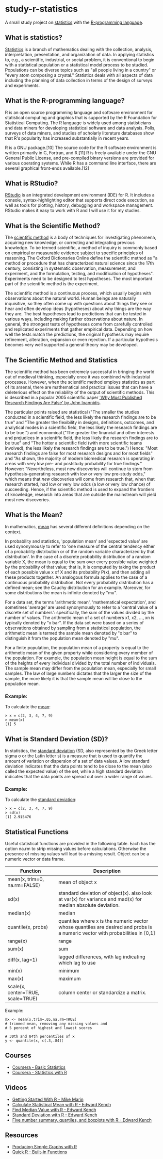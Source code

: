 # study-r-statistics
A small study project on [statistics](https://en.wikipedia.org/wiki/Statistics) with the [R-programming language](https://www.r-project.org/).

## What is statistics?
[Statistics](https://en.wikipedia.org/wiki/Statistics) is a branch of mathematics dealing with the collection, analysis, interpretation, presentation, and organization of data. In applying statistics to, e.g., a scientific, industrial, or social problem, it is conventional to begin with a statistical population or a statistical model process to be studied. Populations can be diverse topics such as "all people living in a country" or "every atom composing a crystal." Statistics deals with all aspects of data including the planning of data collection in terms of the design of surveys and experiments.

## What is the R-programming language?
R is an open source programming language and software environment for statistical computing and graphics that is supported by the R Foundation for Statistical Computing. The R language is widely used among statisticians and data miners for developing statistical software and data analysis. Polls, surveys of data miners, and studies of scholarly literature databases show that R's popularity has increased substantially in recent years.

R is a GNU package.[10] The source code for the R software environment is written primarily in C, Fortran, and R.[11] R is freely available under the GNU General Public License, and pre-compiled binary versions are provided for various operating systems. While R has a command line interface, there are several graphical front-ends available.[12]

## What is RStudio?
[RStudio](https://www.rstudio.com/products/rstudio/) is an integrated development environment (IDE) for R. It includes a console, syntax-highlighting editor that supports direct code execution, as well as tools for plotting, history, debugging and workspace management. RStudio makes it easy to work with R and I will use it for my studies.

## What is the Scientific Method?
The [scientific method](https://en.wikipedia.org/wiki/Scientific_method) is a body of techniques for investigating phenomena, acquiring new knowledge, or correcting and integrating previous knowledge. To be termed scientific, a method of inquiry is commonly based on empirical or measurable evidence subject to specific principles of reasoning. The Oxford Dictionaries Online define the scientific method as "a method or procedure that has characterized natural science since the 17th century, consisting in systematic observation, measurement, and experiment, and the formulation, testing, and modification of hypotheses". Experiments need to be designed to test hypotheses. The most important part of the scientific method is the experiment.

The scientific method is a continuous process, which usually begins with observations about the natural world. Human beings are naturally inquisitive, so they often come up with questions about things they see or hear and often develop ideas (hypotheses) about why things are the way they are. The best hypotheses lead to predictions that can be tested in various ways, including making further observations about nature. In general, the strongest tests of hypotheses come from carefully controlled and replicated experiments that gather empirical data. Depending on how well the tests match the predictions, the original hypothesis may require refinement, alteration, expansion or even rejection. If a particular hypothesis becomes very well supported a general theory may be developed.

## The Scientific Method and Statistics
The scientific method has been extremely successful in bringing the world out of medieval thinking, especially once it was combined with industrial processes. However, when the scientific method employs statistics as part of its arsenal, there are mathematical and practical issues that can have a deleterious effect on the reliability of the output of scientific methods. This is described in a popular 2005 scientific paper ['Why Most Published Research Findings Are False' by John Ioannidis](https://www.ncbi.nlm.nih.gov/pmc/articles/PMC1182327/).

The particular points raised are statistical ("The smaller the studies conducted in a scientific field, the less likely the research findings are to be true" and "The greater the flexibility in designs, definitions, outcomes, and analytical modes in a scientific field, the less likely the research findings are to be true.") and economical ("The greater the financial and other interests and prejudices in a scientific field, the less likely the research findings are to be true" and "The hotter a scientific field (with more scientific teams involved), the less likely the research findings are to be true.") Hence: "Most research findings are false for most research designs and for most fields" and "As shown, the majority of modern biomedical research is operating in areas with very low pre- and poststudy probability for true findings." However: "Nevertheless, most new discoveries will continue to stem from hypothesis-generating research with low or very low pre-study odds," which means that *new* discoveries will come from research that, when that research started, had low or very low odds (a low or very low chance) of succeeding. Hence, if the scientific method is used to expand the frontiers of knowledge, research into areas that are outside the mainstream will yield most new discoveries.

## What is the Mean?
In mathematics, [mean](https://en.wikipedia.org/wiki/Mean) has several different definitions depending on the context.

In probability and statistics, 'population mean' and 'expected value' are used synonymously to refer to 'one measure of the central tendency either of a probability distribution or of the random variable characterized by that distribution'. In the case of a discrete probability distribution of a random variable X, the mean is equal to the sum over every possible value weighted by the probability of that value; that is, it is computed by taking the product of each possible value x of X and its probability P(x), and then adding all these products together. An analogous formula applies to the case of a continuous probability distribution. Not every probability distribution has a defined mean; see the Cauchy distribution for an example. Moreover, for some distributions the mean is infinite denoted by "mu".

For a data set, the terms 'arithmetic mean', 'mathematical expectation', and sometimes 'average' are used synonymously to refer to a 'central value of a discrete set of numbers': specifically, the sum of the values divided by the number of values. The arithmetic mean of a set of numbers x1, x2, ..., xn is typically denoted by "x bar". If the data set were based on a series of observations obtained by sampling from a statistical population, the arithmetic mean is termed the sample mean denoted by "x bar" to distinguish it from the population mean denoted by "mu".

For a finite population, the population mean of a property is equal to the arithmetic mean of the given property while considering every member of the population. For example, the population mean height is equal to the sum of the heights of every individual divided by the total number of individuals. The sample mean may differ from the population mean, especially for small samples. The law of large numbers dictates that the larger the size of the sample, the more likely it is that the sample mean will be close to the population mean.

### Example:
To calculate the [mean](http://www.r-tutor.com/elementary-statistics/numerical-measures/mean):

```
> x = c(2, 3, 4, 7, 9)
> mean(x)
[1] 5
```

## What is Standard Deviation (SD)?
In statistics, the [standard deviation](https://en.wikipedia.org/wiki/Standard_deviation) (SD, also represented by the Greek letter sigma σ or the Latin letter s) is a measure that is used to quantify the amount of variation or dispersion of a set of data values. A low standard deviation indicates that the data points tend to be close to the mean (also called the expected value) of the set, while a high standard deviation indicates that the data points are spread out over a wider range of values.

### Example:
To calculate the [standard deviation](http://www.r-tutor.com/elementary-statistics/numerical-measures/standard-deviation):

```
> x = c(2, 3, 4, 7, 9)
> sd(x)
[1] 2.915476
```

## Statistical Functions
Useful statistical functions are provided in the following table. Each has the option na.rm to strip missing values before calculations. Otherwise the presence of missing values will lead to a missing result. Object can be a numeric vector or data frame.

| Function | Description |
| -------- | ----------- |
| mean(x, trim=0, na.rm=FALSE) | mean of object x |
| sd(x) | standard deviation of object(x). also look at var(x) for variance and mad(x) for median absolute deviation. |
| median(x)	| median |
| quantile(x, probs) | quantiles where x is the numeric vector whose quantiles are desired and probs is a numeric vector with probabilities in [0,1] |
| range(x) | range |
| sum(x) | sum |
| diff(x, lag=1) | lagged differences, with lag indicating which lag to use |
| min(x) | minimum |
| max(x) | maximum |
| scale(x, center=TRUE, scale=TRUE)	| column center or standardize a matrix. |

Example:

```
mx <- mean(x,trim=.05,na.rm=TRUE)
# trimmed mean, removing any missing values and 
# 5 percent of highest and lowest scores 

# 30th and 84th percentiles of x
y <- quantile(x, c(.3,.84))
```

## Courses
- [Coursera - Basic Statistics](https://www.coursera.org/learn/basic-statistics)
- [Coursera - Statistics with R](https://www.coursera.org/specializations/statistics)

## Videos
- [Getting Started With R - Mike Marin](https://www.youtube.com/watch?v=riONFzJdXcs&list=PLqzoL9-eJTNARFXxgwbqGo56NtbJnB37A)
- [Calculate Statistical Mean with R - Edward Kench](https://www.youtube.com/watch?v=SYh6vHPjBBs)
- [Find Median Value with R - Edward Kench](https://www.youtube.com/watch?v=kl3BifSwXo4)
- [Standard Deviation with R - Edward Kench](https://www.youtube.com/watch?v=nkmfHREo8iY)
- [Five number summary, quartiles, and boxplots with R - Edward Kench](https://www.youtube.com/watch?v=fLndTRunNdw)

## Resources
- [Producing Simple Graphs with R](http://www.harding.edu/fmccown/r/)
- [Quick R - Built-in Functions](http://www.statmethods.net/management/functions.html)